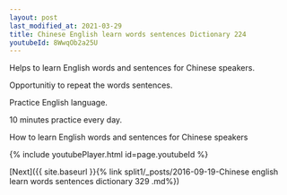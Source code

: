 ```yaml
---
layout: post
last_modified_at: 2021-03-29
title: Chinese English learn words sentences Dictionary 224 
youtubeId: 8WwqOb2a25U
---
```

 
 
Helps to learn English words and sentences for Chinese speakers.

Opportunitiy to repeat the words sentences. 

Practice English language. 
 
10 minutes practice every day. 
 
How to learn English words and sentences for Chinese speakers 
 
{% include youtubePlayer.html id=page.youtubeId %}
 
 
[Next]({{ site.baseurl }}{% link  split1/_posts/2016-09-19-Chinese english learn words sentences dictionary 329 .md%})
 
